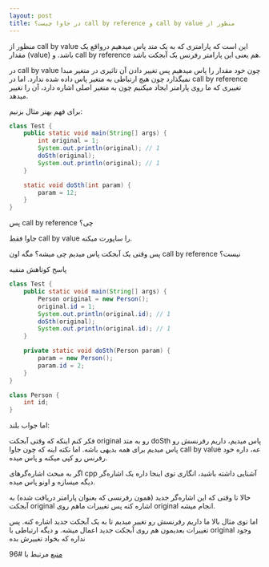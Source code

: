 ```yaml
---
layout: post
title: ‫منظور از call by value و call by reference در جاوا چیست؟
---
```



 
منظور از call by value این است که پارامتری که به یک متد پاس میدهیم درواقع یک مقدار (value) باشد. و call by reference هم یعنی این پارامتر رفرنس یک آبجکت باشد.

در call by value چون خود مقدار را پاس میدهیم پس تغییر دادن آن تاثیری در متغیر مبدا نمیگذارد چون هیچ ارتباطی به متغیر پاس داده شده ندارد. اما در call by reference تغییری که ما روی پارامتر ایجاد میکنیم چون به متغیر اصلی اشاره دارد، آن را تغییر میدهد.

برای فهم بهتر مثال بزنیم:


```java
class Test {
    public static void main(String[] args) {
        int original = 1;
        System.out.println(original); // 1
        doSth(original);
        System.out.println(original); // 1
    }

    static void doSth(int param) {
        param = 12;
    }
}
```

 
پس call by reference چی؟

جاوا فقط call by value را ساپورت میکنه.

پس وقتی یک آبجکت پاس میدیم چی میشه؟ مگه اون call by reference نیست؟

پاسخ کوتاهش منفیه


```java
class Test {
    public static void main(String[] args) {
        Person original = new Person();
        original.id = 1;
        System.out.println(original.id); // 1
        doSth(original);
        System.out.println(original.id); // 1
    }

    private static void doSth(Person param) {
        param = new Person();
        param.id = 2;
    }
}

class Person {
    int id;
}
```

 
اما جواب بلند:

فکر کنم اینکه که وقتی آبجکت original رو به متد doSth پاس میدیم، داریم رفرنسش رو پاس میدیم برای همه بدیهی باشه. اما نکته اینه که چون جاوا call by value عه، داره خود رفرنس رو کپی میکنه و پاس میده.

اگر به مبحث اشاره‌گرهای cpp آشنایی داشته باشید، انگاری توی اینجا داره یک اشاره‌گر دیگه میسازه و اونو پاس میده.

حالا تا وقتی که این اشاره‌گر جدید (همون رفرنسی که بعنوان پارامتر دریافت شده) به آبجکت original اشاره کنه پس تغییرات ماهم روی original انجام میشه.

اما توی مثال بالا ما داریم رفرنسش رو تغییر میدیم تا به یک آبجکت جدید اشاره کنه. پس تغییرات بعدیمون هم روی آبجکت جدید اعمال میشه. و دیگه ارتباطی با original وجود نداره که بخواد تغییرش بده



[منبع](https://www.tutorialspoint.com/Call-by-value-and-Call-by-reference-in-Java)
مرتبط با #96 
